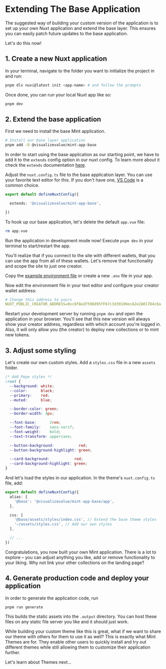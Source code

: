 # Extending The Base Application

The suggested way of building your custom version of the application is to
set up your own Nuxt application and extend the base layer. This ensures
you can easily patch future updates to the base application.

Let's do this now!

## 1. Create a new Nuxt application

In your terminal, navigate to the folder you want to initialize the project in and run:

```bash
pnpm dlx nuxi@latest init <app-name> # and follow the prompts
```

Once done, you can run your local Nuxt app like so:

```bash
pnpm dev
```

## 2. Extend the base application

First we need to install the base Mint application.

```bash
# Install our base layer application
pnpm add -D @visualizevalue/mint-app-base
```

In order to start using the base application as our starting point,
we have to add it to the `extends` config option in our nuxt config.
To learn more about it check the `extends` documentation [here](https://nuxt.com/api/nuxt-config#extends).

Adjust the `nuxt.config.ts` file to the base application layer.
You can use your favorite text editor for this. If you don't
have one, [VS Code](https://code.visualstudio.com/download) is a common choice.

```ts
export default defineNuxtConfig({

  extends: '@visualizevalue/mint-app-base',

})
```

To hook up our base application, let's delete the default `app.vue` file:

```bash
rm app.vue
```

Run the application in development mode now!
Execute `pnpm dev` in your terminal to start/restart the app.

You'll realize that if you connect to the site with different wallets,
that you can use the app from all of these wallets. Let's remove that functionality
and scope the site to just one creator.

Copy the [example environment file](https://github.com/visualizevalue/mint/blob/main/app/base/.env.example) or create a new `.env`
file in your app.

Now edit the environment file in your text editor and configure your
creator wallet address:

```yaml
# Change this address to yours
NUXT_PUBLIC_CREATOR_ADDRESS=0xc8f8e2F59Dd95fF67c3d39109ecA2e2A017D4c8a
```

Restart your development server by running `pnpm dev` and
open the application in your browser. You'll see that this new
version will always show your creator address, regardless with
which account you're logged in. Also, it will only allow you (the creator)
to deploy new collections or to mint new tokens.

## 3. Adjust some styling

Let's create our own custom styles. Add a `styles.css` file
in a new `assets` folder.

```css
/* Add Pepe styles */
:root {
  --background: white;
  --color:      black;
  --primary:    red;
  --muted:      blue;

  --border-color: green;
  --border-width: 4px;

  --font-base:      2rem;
  --font-family:    sans-serif;
  --font-weight:    bold;
  --text-transform: uppercase;

  --button-background:           red;
  --button-background-highlight: green;

  --card-background:           red;
  --card-background-highlight: green;
}
```

And let's load the styles in our application.
In the theme's `nuxt.config.ts` file, add:

```ts
export default defineNuxtConfig({
  alias: {
    '@base': '@visualizevalue/mint-app-base/app',
  },

  css: [
    '@base/assets/styles/index.css', // Extend the base theme styles
    '~/assets/styles.css', // Add our own styles
  ],

  // ...
})
```

Congratulations, you now built your own Mint application.
There is a lot to explore – you can adjust anything you like,
add or remove functionality to your liking. Why not link your
other collections on the landing page?

## 4. Generate production code and deploy your application

In order to generate the application code, run

```bash
pnpm run generate
```

This builds the static assets into the `.output` directory.
You can host these files on any static file server you like
and it should just work.

While building your custom theme like this is great, what if we want to
share our theme with others for them to use it as well?
This is exactly what Mint Themes are for. They enable other users to quickly
install and try out different themes while still allowing them to
customize their application further.

Let's learn about Themes next...
